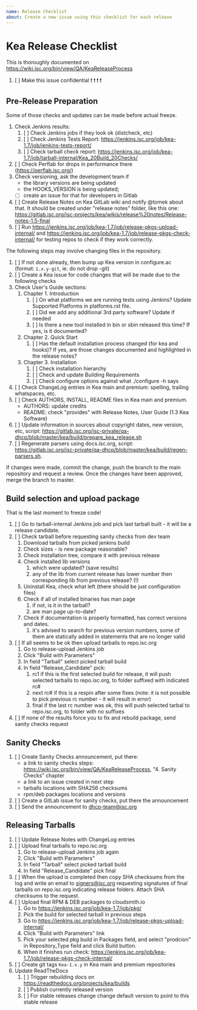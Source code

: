 ```yaml
---
name: Release Checklist
about: Create a new issue using this checklist for each release
---
```


# Kea Release Checklist

This is thoroughly documented on https://wiki.isc.org/bin/view/QA/KeaReleaseProcess

1. [ ] Make this issue confidential :exclamation: :exclamation: :exclamation: :exclamation:

## Pre-Release Preparation
Some of those checks and updates can be made before actual freeze.

1. Check Jenkins results:
   1. [ ] Check Jenkins jobs if they look ok (distcheck, etc)
   1. [ ] Check Jenkins Tests Report: https://jenkins.isc.org/job/kea-1.7/job/jenkins-tests-report/
   1. [ ] Check tarball check report: https://jenkins.isc.org/job/kea-1.7/job/tarball-internal/Kea_20Build_20Checks/
1. [ ] Check Perflab for drops in performance there (https://perflab.isc.org/)
1. Check versioning, ask the development team if
   - the library versions are being updated
   - the HOOKS_VERSION is being updated;
   - [ ] create an issue for that for developers in Gitlab
1. [ ] Create Release Notes on Kea GitLab wiki and notify @tomek about that. It should be created under "release notes" folder, like this one: https://gitlab.isc.org/isc-projects/kea/wikis/release%20notes/Release-notes-1.5-final
1. [ ] Run https://jenkins.isc.org/job/kea-1.7/job/release-pkgs-upload-internal/ and https://jenkins.isc.org/job/kea-1.7/job/release-pkgs-check-internal/ for testing repos to check if they work correctly.

The following steps may involve changing files in the repository.

1. [ ] If not done already, then bump up Kea version in configure.ac (format: `1.x.y-git`, ie. do not drop -git)
1. [ ] Create a Kea issue for code changes that will be made due to the following checks
1. Check User's Guide sections:
   1. Chapter 1. Introduction
      1. [ ] On what platforms we are running tests using Jenkins? Update Supported Platforms in platforms.rst file.
      1. [ ] Did we add any additional 3rd party software? Update if needed
      1. [ ] Is there a new tool installed in bin or sbin released this time? If yes, is it documented?
   1. Chapter 2. Quick Start
      1. [ ] Has the default installation process changed (for kea and hooks)? If yes, are those changes documented and highlighted in the release notes?
   1. Chapter 3. Installation
      1. [ ] Check installation hierarchy
      1. [ ] Check and update Building Requirements
      1. [ ] Check configure options against what ./configure -h says
1. [ ] Check ChangeLog entries in Kea main and premium: spelling, trailing whatspaces, etc.
1. [ ] Check AUTHORS, INSTALL, README files in Kea main and premium.
   -  AUTHORS: update credits
   -  README: check "provides" with Release Notes, User Guide (1.3 Kea Software)
1. [ ] Update information in sources about copyright dates, new version, etc, script: https://gitlab.isc.org/isc-private/qa-dhcp/blob/master/kea/build/prepare_kea_release.sh
1. [ ] Regenerate parsers using docs.isc.org, script: https://gitlab.isc.org/isc-private/qa-dhcp/blob/master/kea/build/regen-parsers.sh.

If changes were made, commit the change, push the branch to the main repository and request a review. Once the changes have been approved, merge the branch to master.

## Build selection and upload package
That is the last moment to freeze code!

1. [ ] Go to tarball-internal Jenkins job and pick last tarball built - it will be a release candidate.
1. [ ] Check tarball before requesting sanity checks from dev team
   1. Download tarballs from picked jenkins build
   1. Check sizes - is new package reasonable?
   1. Check installation tree, compare it with previous release
   1. Check installed lib versions
      1. which were updated? (save results)
      1. any of the lib from current release has lower number then corresponding lib from previous release? (!)
   1. Uninstall Kea, check what left (there should be just configuration files)
   1. Check if all of installed binaries has man page
      1. if not, is it in the tarball?
      1. are man page up-to-date?
   1. Check if documentation is properly formatted, has correct versions and dates.
      1. it's advised to search for previous version numbers, some of them are statically added in statements that are no longer valid
1. [ ] If all seems to be ok then upload tarballs to repo.isc.org
   1. Go to release-upload Jenkins job
   1. Click "Build with Parameters"
   1. In field "Tarball" select picked tarball build
   1. In field "Release_Candidate" pick:
      1. rc1 if this is the first selected build for release, it will push selected tarballs to repo.isc.org, to folder suffixed with indicated rc#
      1. next rc# if this is a respin after some fixes (note: it is not possible to pick previous rc number - it will result in error)
      1. final if the last rc number was ok, this will push selected tarbal to repo.isc.org, to folder with no suffixes
1. [ ] If none of the results force you to fix and rebuild package, send sanity checks request

## Sanity Checks

1. [ ] Create Sanity Checks announcement, put there:
   - a link to sanity checks steps: https://wiki.isc.org/bin/view/QA/KeaReleaseProcess, "4. Sanity Checks" chapter
   - a link to an issue created in next step
   - tarballs locations with SHA256 checksums
   - rpm/deb packages locations and versions
1. [ ] Create a GitLab issue for sanity checks, put there the announcement
1. [ ] Send the announcement to dhcp-team@isc.org

## Releasing Tarballs
1. [ ] Update Release Notes with ChangeLog entries
1. [ ] Upload final tarballs to repo.isc.org
   1. Go to release-upload Jenkins job again
   1. Click "Build with Parameters"
   1. In field "Tarball" select picked tarball build
   1. In field "Release_Candidate" pick final
1. [ ] When the upload is completed then copy SHA checksums from the log and write an email to signers@isc.org requesting signatures
   of final tarballs on repo.isc.org indicating release folders. Attach SHA checksums to the request.
1. [ ] Upload final RPM & DEB packages to cloudsmith.io
   1. Go to https://jenkins.isc.org/job/kea-1.7/job/pkg/
   1. Pick the build for selected tarball in previous steps
   1. Go to https://jenkins.isc.org/job/kea-1.7/job/release-pkgs-upload-internal/
   1. Click "Build with Parameters" link
   1. Pick your selected pkg build in Packages field, and select "prodcion" in Repository_Type field and click Build button.
   1. When it finishes run check: https://jenkins.isc.org/job/kea-1.7/job/release-pkgs-check-internal/
1. [ ] Create git tags `Kea-1.x.y` in Kea main and premium repositories
1. Update ReadTheDocs
   1. [ ] Trigger rebuilding docs on https://readthedocs.org/projects/kea/builds
   1. [ ] Publish currently released version
   1. [ ] For stable releases change change default version to point to this stable release
